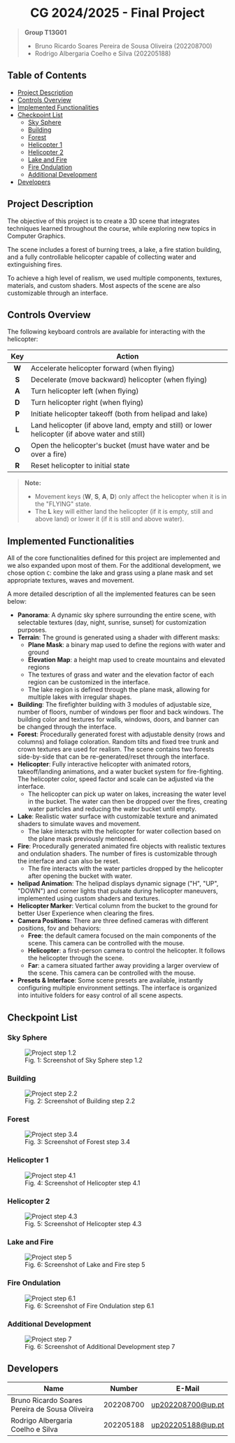 <h1 align="center"> CG 2024/2025 - Final Project</h1>

> **Group T13G01**  
> - Bruno Ricardo Soares Pereira de Sousa Oliveira (202208700)  
> - Rodrigo Albergaria Coelho e Silva (202205188)

<h2>Table of Contents</h2>

- [Project Description](#project-description)
- [Controls Overview](#controls-overview)
- [Implemented Functionalities](#implemented-functionalities)
- [Checkpoint List](#checkpoint-list)
  - [Sky Sphere](#sky-sphere)
  - [Building](#building)
  - [Forest](#forest)
  - [Helicopter 1](#helicopter-1)
  - [Helicopter 2](#helicopter-2)
  - [Lake and Fire](#lake-and-fire)
  - [Fire Ondulation](#fire-ondulation)
  - [Additional Development](#additional-development)
- [Developers](#developers)

## Project Description

The objective of this project is to create a 3D scene that integrates techniques learned throughout the course, while exploring new topics in Computer Graphics.

The scene includes a forest of burning trees, a lake, a fire station building, and a fully controllable helicopter capable of collecting water and extinguishing fires.

To achieve a high level of realism, we used multiple components, textures, materials, and custom shaders. Most aspects of the scene are also customizable through an interface.

## Controls Overview

The following keyboard controls are available for interacting with the helicopter:

|  Key  | Action                                                                                          |
| :---: | ----------------------------------------------------------------------------------------------- |
| **W** | Accelerate helicopter forward (when flying)                                                     |
| **S** | Decelerate (move backward) helicopter (when flying)                                             |
| **A** | Turn helicopter left (when flying)                                                              |
| **D** | Turn helicopter right (when flying)                                                             |
| **P** | Initiate helicopter takeoff (both from helipad and lake)                                        |
| **L** | Land helicopter (if above land, empty and still) or lower helicopter (if above water and still) |
| **O** | Open the helicopter's bucket (must have water and be over a fire)                               |
| **R** | Reset helicopter to initial state                                                               |

> **Note:**  
> - Movement keys (**W**, **S**, **A**, **D**) only affect the helicopter when it is in the "FLYING" state.
> - The **L** key will either land the helicopter (if it is empty, still and above land) or lower it (if it is still and above water).

## Implemented Functionalities

All of the core functionalities defined for this project are implemented and we also expanded upon most of them. For the additional development, we chose option `C`: combine the lake and grass using a plane mask and set appropriate textures, waves and movement.

A more detailed description of all the implemented features can be seen below:

- **Panorama**: A dynamic sky sphere surrounding the entire scene, with selectable textures (day, night, sunrise, sunset) for customization purposes.
- **Terrain**: The ground is generated using a shader with different masks: 
  - **Plane Mask**: a binary map used to define the regions with water and ground
  - **Elevation Map**: a height map used to create mountains and elevated regions
  - The textures of grass and water and the elevation factor of each region can be customized in the interface.
  - The lake region is defined through the plane mask, allowing for multiple lakes with irregular shapes.
- **Building**: The firefighter building with 3 modules of adjustable size, number of floors, number of windows per floor and back windows. The building color and textures for walls, windows, doors, and banner can be changed through the interface.
- **Forest**: Procedurally generated forest with adjustable density (rows and columns) and foliage coloration. Random tilts and fixed tree trunk and crown textures are used for realism. The scene contains two forests side-by-side that can be re-generated/reset through the interface. 
- **Helicopter**: Fully interactive helicopter with animated rotors, takeoff/landing animations, and a water bucket system for fire-fighting. The helicopter color, speed factor and scale can be adjusted via the interface.
  - The helicopter can pick up water on lakes, increasing the water level in the bucket. The water can then be dropped over the fires, creating water particles and reducing the water bucket until empty.
- **Lake**: Realistic water surface with customizable texture and animated shaders to simulate waves and movement. 
  - The lake interacts with the helicopter for water collection based on the plane mask previously mentioned.
- **Fire**: Procedurally generated animated fire objects with realistic textures and ondulation shaders. The number of fires is customizable through the interface and can also be reset.
  - The fire interacts with the water particles dropped by the helicopter after opening the bucket with water.
- **helipad Animation**: The helipad displays dynamic signage ("H", "UP", "DOWN") and corner lights that pulsate during helicopter maneuvers, implemented using custom shaders and textures.
- **Helicopter Marker**: Vertical column from the bucket to the ground for better User Experience when clearing the fires.
- **Camera Positions**: There are three defined cameras with different positions, fov and behaviors:
  - **Free**: the default camera focused on the main components of the scene. This camera can be controlled with the mouse.
  - **Helicopter**: a first-person camera to control the helicopter. It follows the helicopter through the scene.
  - **Far**: a camera situated farther away providing a larger overview of the scene. This camera can be controlled with the mouse.
- **Presets & Interface**: Some scene presets are available, instantly configuring multiple environment settings. The interface is organized into intuitive folders for easy control of all scene aspects.

## Checkpoint List

### Sky Sphere

<figure>
    <img src="./screenshots/project-t13g01-1.png" alt="Project step 1.2">
    <figcaption>Fig. 1: Screenshot of Sky Sphere step 1.2</figcaption>
</figure>

### Building

<figure>
    <img src="./screenshots/project-t13g01-2.png" alt="Project step 2.2">
    <figcaption>Fig. 2: Screenshot of Building step 2.2</figcaption>
</figure>

### Forest

<figure>
    <img src="./screenshots/project-t13g01-3.png" alt="Project step 3.4">
    <figcaption>Fig. 3: Screenshot of Forest step 3.4</figcaption>
</figure>

### Helicopter 1

<figure>
    <img src="./screenshots/project-t13g01-4.png" alt="Project step 4.1">
    <figcaption>Fig. 4: Screenshot of Helicopter step 4.1</figcaption>
</figure>

### Helicopter 2

<figure>
    <img src="./screenshots/project-t13g01-5.png" alt="Project step 4.3">
    <figcaption>Fig. 5: Screenshot of Helicopter step 4.3</figcaption>
</figure>

### Lake and Fire

<figure>
    <img src="./screenshots/project-t13g01-6.png" alt="Project step 5">
    <figcaption>Fig. 6: Screenshot of Lake and Fire step 5</figcaption>
</figure>

### Fire Ondulation

<figure>
    <img src="./screenshots/project-t13g01-7.png" alt="Project step 6.1">
    <figcaption>Fig. 6: Screenshot of Fire Ondulation step 6.1</figcaption>
</figure>

### Additional Development

<figure>
    <img src="./screenshots/project-t13g01-8.png" alt="Project step 7">
    <figcaption>Fig. 6: Screenshot of Additional Development step 7</figcaption>
</figure>

## Developers

| Name                                           | Number    | E-Mail            |
| ---------------------------------------------- | --------- | ----------------- |
| Bruno Ricardo Soares Pereira de Sousa Oliveira | 202208700 | up202208700@up.pt |
| Rodrigo Albergaria Coelho e Silva              | 202205188 | up202205188@up.pt |
